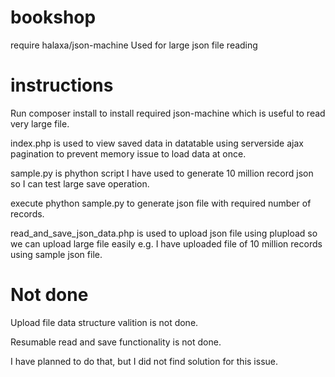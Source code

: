 # bookshop

require halaxa/json-machine Used for large json file reading

# instructions

Run composer install to install required json-machine which is useful to read very large file.

index.php is used to view saved data in datatable using serverside ajax pagination to prevent memory issue to load data at once.

sample.py is phython script I have used to generate 10 million record json so I can test large save operation.

execute phython sample.py to generate json file with required number of records.

read_and_save_json_data.php is used to upload json file using plupload so we can upload large file easily e.g. I have uploaded file of 10 million records using sample json file.

# Not done

Upload file data structure valition is not done.

Resumable read and save functionality is not done. 

I have planned to do that, but I did not find solution for this issue.


